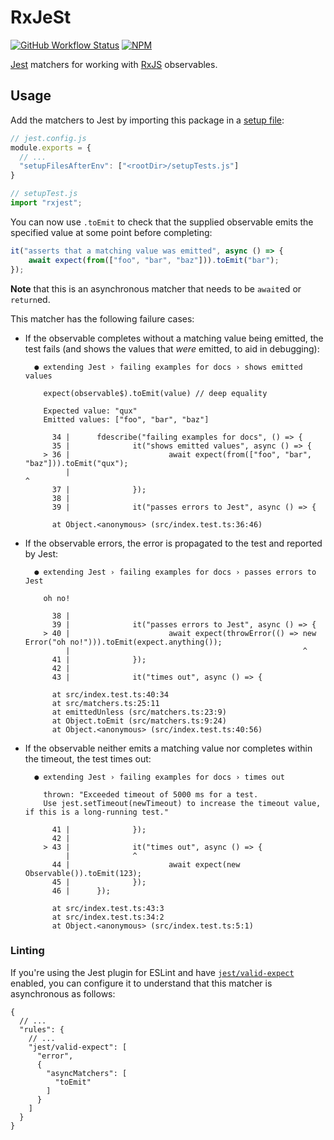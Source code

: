 # RxJeSt

[![GitHub Workflow Status](https://img.shields.io/github/workflow/status/textbook/rxjest/Node.js%20CI?logo=github)](https://github.com/textbook/rxjest/actions/workflows/push.yml)
[![NPM](https://img.shields.io/npm/v/rxjest?color=blue&logo=npm)](https://www.npmjs.com/package/rxjest)

[Jest] matchers for working with [RxJS] observables.

## Usage

Add the matchers to Jest by importing this package in a [setup file]:

```js
// jest.config.js
module.exports = {
  // ...
  "setupFilesAfterEnv": ["<rootDir>/setupTests.js"]
}
```
```js
// setupTest.js
import "rxjest";
```

You can now use `.toEmit` to check that the supplied observable emits the specified value at some point before
completing:

```js
it("asserts that a matching value was emitted", async () => {
    await expect(from(["foo", "bar", "baz"])).toEmit("bar");
});
```

**Note** that this is an asynchronous matcher that needs to be `await`ed or `return`ed.

This matcher has the following failure cases:

- If the observable completes without a matching value being emitted, the test fails (and shows the values that _were_
    emitted, to aid in debugging):

    ```none
      ● extending Jest › failing examples for docs › shows emitted values
    
        expect(observable$).toEmit(value) // deep equality
    
        Expected value: "qux"
        Emitted values: ["foo", "bar", "baz"]
    
          34 |      fdescribe("failing examples for docs", () => {
          35 |              it("shows emitted values", async () => {
        > 36 |                      await expect(from(["foo", "bar", "baz"])).toEmit("qux");
             |                                                                ^
          37 |              });
          38 |
          39 |              it("passes errors to Jest", async () => {
    
          at Object.<anonymous> (src/index.test.ts:36:46)
    ```

- If the observable errors, the error is propagated to the test and reported by Jest:

    ```none
      ● extending Jest › failing examples for docs › passes errors to Jest
    
        oh no!
    
          38 |
          39 |              it("passes errors to Jest", async () => {
        > 40 |                      await expect(throwError(() => new Error("oh no!"))).toEmit(expect.anything());
             |                                                    ^
          41 |              });
          42 |
          43 |              it("times out", async () => {
    
          at src/index.test.ts:40:34
          at src/matchers.ts:25:11
          at emittedUnless (src/matchers.ts:23:9)
          at Object.toEmit (src/matchers.ts:9:24)
          at Object.<anonymous> (src/index.test.ts:40:56)
    ```

- If the observable neither emits a matching value nor completes within the timeout, the test times out:

    ```none
      ● extending Jest › failing examples for docs › times out
    
        thrown: "Exceeded timeout of 5000 ms for a test.
        Use jest.setTimeout(newTimeout) to increase the timeout value, if this is a long-running test."
    
          41 |              });
          42 |
        > 43 |              it("times out", async () => {
             |              ^
          44 |                      await expect(new Observable()).toEmit(123);
          45 |              });
          46 |      });
    
          at src/index.test.ts:43:3
          at src/index.test.ts:34:2
          at Object.<anonymous> (src/index.test.ts:5:1)
    ```

### Linting

If you're using the Jest plugin for ESLint and have [`jest/valid-expect`][valid-expect] enabled, you can configure it
to understand that this matcher is asynchronous as follows:

```json5
{
  // ...
  "rules": {
    // ...
    "jest/valid-expect": [
      "error",
      {
        "asyncMatchers": [
          "toEmit"
        ]
      }
    ]
  }
}
```

[jest]: https://jestjs.io/
[rxjs]: https://rxjs.dev/
[setup file]: https://jestjs.io/docs/configuration#setupfilesafterenv-array
[valid-expect]: https://github.com/jest-community/eslint-plugin-jest/blob/main/docs/rules/valid-expect.md
